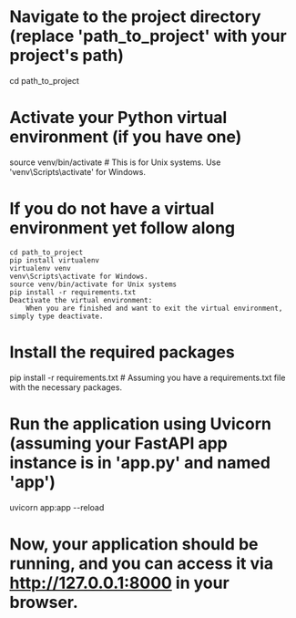 # Navigate to the project directory (replace 'path_to_project' with your project's path)

cd path_to_project

# Activate your Python virtual environment (if you have one)

source venv/bin/activate # This is for Unix systems. Use 'venv\Scripts\activate' for Windows.

# If you do not have a virtual environment yet follow along

    cd path_to_project
    pip install virtualenv
    virtualenv venv
    venv\Scripts\activate for Windows.
    source venv/bin/activate for Unix systems
    pip install -r requirements.txt
    Deactivate the virtual environment:
        When you are finished and want to exit the virtual environment, simply type deactivate.

# Install the required packages

pip install -r requirements.txt # Assuming you have a requirements.txt file with the necessary packages.

# Run the application using Uvicorn (assuming your FastAPI app instance is in 'app.py' and named 'app')

uvicorn app:app --reload

# Now, your application should be running, and you can access it via http://127.0.0.1:8000 in your browser.
